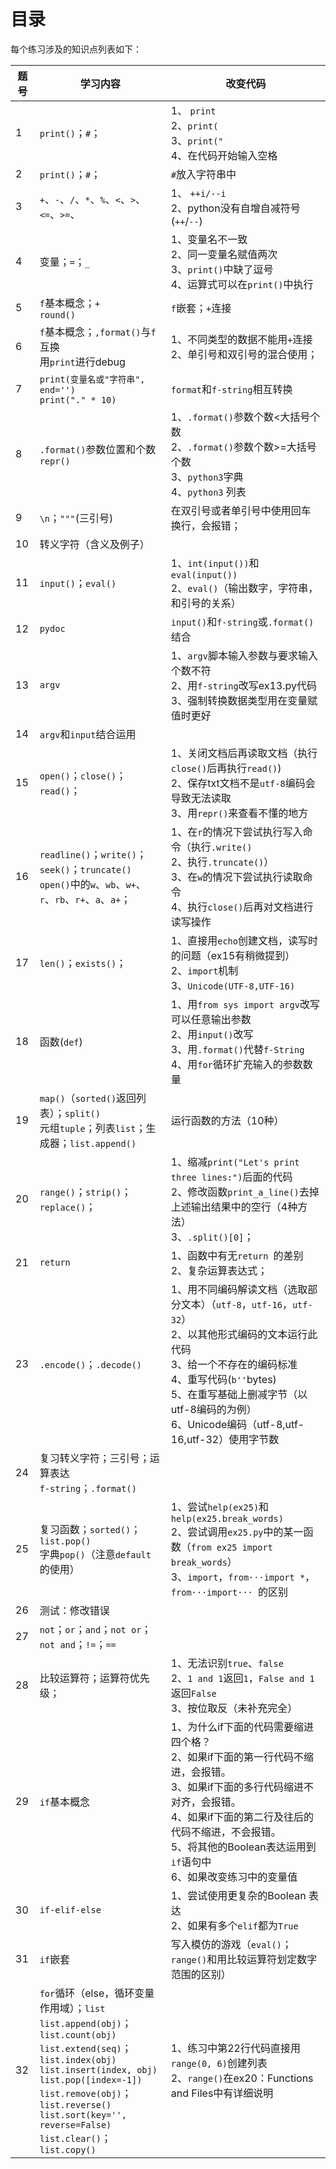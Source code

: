 # 目录

每个练习涉及的知识点列表如下：

| 题号 | 学习内容                                                     | 改变代码                                                     |
| ---- | ------------------------------------------------------------ | ------------------------------------------------------------ |
| 1    | `print()`；`#`；                                             | 1、 `print`<br/>2、`print(`<br/>3、`print("`<br/>4、在代码开始输入空格 |
| 2    | `print()`；`#`；                                             | `#`放入字符串中                                              |
| 3    | `+`、`-`、`/`、`*`、`%`、`<`、`>`、`<=`、`>=`、              | 1、 `++i/--i`<br/>2、python没有自增自减符号(`++`/`--`)       |
| 4    | 变量；`=`；`_`                                               | 1、变量名不一致<br/>2、同一变量名赋值两次<br/>3、`print()`中缺了逗号<br/>4、运算式可以在`print()`中执行 |
| 5    | `f`基本概念；`+`<br/>`round()`                               | `f`嵌套；`+`连接                                             |
| 6    | `f`基本概念；`,format()`与`f`互换<br/>用`print`进行debug     | 1、不同类型的数据不能用`+`连接<br/>2、单引号和双引号的混合使用； |
| 7    | `print(变量名或"字符串", end='')`<br/>`print("." * 10)`      | `format`和`f-string`相互转换                                 |
| 8    | `.format()`参数位置和个数<br/>`repr()`                       | 1、`.format()`参数个数<大括号个数<br/>2、`.format()`参数个数>=大括号个数<br/>3、`python3`字典<br/>4、`python3` 列表 |
| 9    | `\n`；`"""`(三引号)                                          | 在双引号或者单引号中使用回车换行，会报错；                   |
| 10   | 转义字符（含义及例子）                                       |                                                              |
| 11   | `input()`；`eval()`                                          | 1、`int(input())`和`eval(input())`<br/>2、`eval()`（输出数字，字符串，和引号的关系） |
| 12   | `pydoc`                                                      | `input()`和`f-string`或`.format()`结合                       |
| 13   | `argv`                                                       | 1、`argv`脚本输入参数与要求输入个数不符<br/>2、用`f-string`改写ex13.py代码<br/>3、强制转换数据类型用在变量赋值时更好 |
| 14   | `argv`和`input`结合运用                                      |                                                              |
| 15   | `open()`；`close()`；`read()`；                              | 1、关闭文档后再读取文档（执行`close()`后再执行`read()`)<br/>2、保存txt文档不是`utf-8`编码会导致无法读取<br/>3、用`repr()`来查看不懂的地方 |
| 16   | `readline()`；`write()`；`seek()`；`truncate()`<br/>`open()`中的`w`、`wb`、`w+`、`r`、`rb`、`r+`、`a`、`a+`； | 1、在`r`的情况下尝试执行写入命令（执行`.write()`<br/>2、执行`.truncate()`）<br/>3、在`w`的情况下尝试执行读取命令<br/>4、执行`close()`后再对文档进行读写操作 |
| 17   | `len()`；`exists()`；                                        | 1、直接用`echo`创建文档，读写时的问题（ex15有稍微提到）<br/>2、`import`机制<br/>3、`Unicode(UTF-8,UTF-16)` |
| 18   | 函数(`def`)                                                  | 1、用`from sys import argv`改写可以任意输出参数<br/>2、用`input()`改写<br/>3、用`.format()`代替`f-String`<br/>4、用`for`循环扩充输入的参数数量 |
| 19   | `map()`（`sorted()`返回列表）；`split()`<br/>元组`tuple`；列表`list`；生成器；`list.append()` | 运行函数的方法（10种）                                       |
| 20   | `range()`；`strip()`；`replace()`；                          | 1、缩减`print("Let's print three lines:")`后面的代码<br/>2、修改函数`print_a_line()`去掉上述输出结果中的空行（4种方法）<br/>3、`.split()[0]`； |
| 21   | `return`                                                     | 1、函数中有无`return `的差别<br/>2、复杂运算表达式；         |
| 23   | `.encode()`；`.decode()`                                     | 1、用不同编码解读文档（选取部分文本）（`utf-8`，`utf-16`，`utf-32`）<br/>2、以其他形式编码的文本运行此代码<br/>3、给一个不存在的编码标准<br/>4、重写代码(`b''`bytes)<br/>5、在重写基础上删减字节（以utf-8编码的为例）<br/>6、Unicode编码（utf-8,utf-16,utf-32）使用字节数 |
| 24   | 复习转义字符；三引号；运算表达<br/>`f-string`；`.format()`   |                                                              |
| 25   | 复习函数；`sorted()`；`list.pop()`<br/>字典`pop()`（注意`default`的使用） | 1、尝试`help(ex25)`和`help(ex25.break_words)`<br/>2、尝试调用`ex25.py`中的某一函数（`from ex25 import break_words`）<br/>3、`import`，`from···import *`，`from···import··· `的区别 |
| 26   | 测试：修改错误                                               |                                                              |
| 27   | `not`；`or`；`and`；`not or`；`not and`；`!=`；`==`          |                                                              |
| 28   | 比较运算符；运算符优先级；                                   | 1、无法识别`true`、`false`<br/>2、`1 and 1`返回`1`，`False and 1`返回`False`<br/>3、按位取反（未补充完全） |
| 29   | `if`基本概念                                                 | 1、为什么if下面的代码需要缩进四个格？<br/>2、如果if下面的第一行代码不缩进，会报错。<br/>3、如果if下面的多行代码缩进不对齐，会报错。<br/>4、如果if下面的第二行及往后的代码不缩进，不会报错。<br/>5、将其他的Boolean表达运用到`if`语句中<br/>6、如果改变练习中的变量值 |
| 30   | `if-elif-else`                                               | 1、尝试使用更复杂的Boolean 表达<br/>2、如果有多个`elif`都为`True` |
| 31   | `if`嵌套                                                     | 写入模仿的游戏（`eval()`；`range()`和用比较运算符划定数字范围的区别） |
| 32   | `for`循环（else，循环变量作用域）；`list`<br/>`list.append(obj)`；`list.count(obj)`<br/>`list.extend(seq)`；`list.index(obj)`<br/>`list.insert(index, obj)`<br/>`list.pop([index=-1])`<br/>`list.remove(obj)`；`list.reverse()`<br/>`list.sort(key='', reverse=False)`<br/>`list.clear()`；`list.copy()` | 1、练习中第22行代码直接用`range(0, 6)`创建列表<br/>2、`range()`在ex20：Functions and Files中有详细说明 |